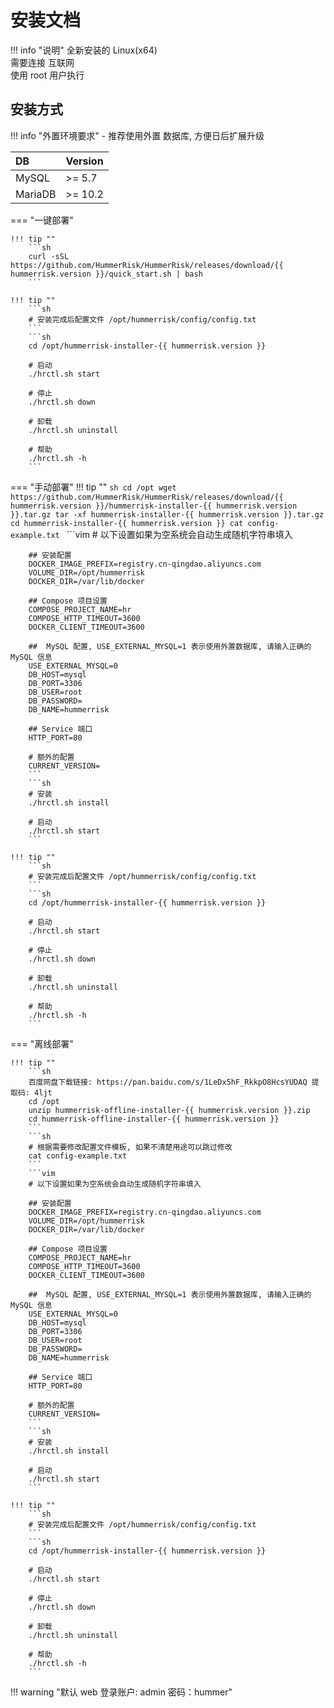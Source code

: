 # 安装文档

!!! info "说明"
    全新安装的 Linux(x64)  
    需要连接 互联网  
    使用 root 用户执行

## 安装方式

!!! info "外置环境要求"
    - 推荐使用外置 数据库, 方便日后扩展升级

| DB      | Version |
| :------ | :------ |
| MySQL   | >= 5.7  |
| MariaDB | >= 10.2 |


=== "一键部署"

    !!! tip ""
        ```sh
        curl -sSL https://github.com/HummerRisk/HummerRisk/releases/download/{{ hummerrisk.version }}/quick_start.sh | bash
        ```

    !!! tip ""
        ```sh
        # 安装完成后配置文件 /opt/hummerrisk/config/config.txt
        ```
        ```sh
        cd /opt/hummerrisk-installer-{{ hummerrisk.version }}

        # 启动
        ./hrctl.sh start

        # 停止
        ./hrctl.sh down

        # 卸载
        ./hrctl.sh uninstall

        # 帮助
        ./hrctl.sh -h
        ```

=== "手动部署"
    !!! tip ""
        ```sh
        cd /opt
        wget https://github.com/HummerRisk/HummerRisk/releases/download/{{ hummerrisk.version }}/hummerrisk-installer-{{ hummerrisk.version }}.tar.gz
        tar -xf hummerrisk-installer-{{ hummerrisk.version }}.tar.gz
        cd hummerrisk-installer-{{ hummerrisk.version }}
        cat config-example.txt
        ```
        ```vim
        # 以下设置如果为空系统会自动生成随机字符串填入

        ## 安装配置
        DOCKER_IMAGE_PREFIX=registry.cn-qingdao.aliyuncs.com
        VOLUME_DIR=/opt/hummerrisk
        DOCKER_DIR=/var/lib/docker

        ## Compose 项目设置
        COMPOSE_PROJECT_NAME=hr
        COMPOSE_HTTP_TIMEOUT=3600
        DOCKER_CLIENT_TIMEOUT=3600

        ##  MySQL 配置, USE_EXTERNAL_MYSQL=1 表示使用外置数据库, 请输入正确的 MySQL 信息
        USE_EXTERNAL_MYSQL=0
        DB_HOST=mysql
        DB_PORT=3306
        DB_USER=root
        DB_PASSWORD=
        DB_NAME=hummerrisk

        ## Service 端口
        HTTP_PORT=80

        # 额外的配置
        CURRENT_VERSION=
        ```
        ```sh
        # 安装
        ./hrctl.sh install

        # 启动
        ./hrctl.sh start
        ```

    !!! tip ""
        ```sh
        # 安装完成后配置文件 /opt/hummerrisk/config/config.txt
        ```
        ```sh
        cd /opt/hummerrisk-installer-{{ hummerrisk.version }}

        # 启动
        ./hrctl.sh start

        # 停止
        ./hrctl.sh down

        # 卸载
        ./hrctl.sh uninstall

        # 帮助
        ./hrctl.sh -h
        ```

=== "离线部署"

    !!! tip ""
        ```sh
        百度网盘下载链接: https://pan.baidu.com/s/1LeDx5hF_RkkpO8HcsYUDAQ 提取码: 4ljt
        cd /opt
        unzip hummerrisk-offline-installer-{{ hummerrisk.version }}.zip
        cd hummerrisk-offline-installer-{{ hummerrisk.version }}
        ```
        ```sh
        # 根据需要修改配置文件模板, 如果不清楚用途可以跳过修改
        cat config-example.txt
        ```
        ```vim
        # 以下设置如果为空系统会自动生成随机字符串填入

        ## 安装配置
        DOCKER_IMAGE_PREFIX=registry.cn-qingdao.aliyuncs.com
        VOLUME_DIR=/opt/hummerrisk
        DOCKER_DIR=/var/lib/docker

        ## Compose 项目设置
        COMPOSE_PROJECT_NAME=hr
        COMPOSE_HTTP_TIMEOUT=3600
        DOCKER_CLIENT_TIMEOUT=3600

        ##  MySQL 配置, USE_EXTERNAL_MYSQL=1 表示使用外置数据库, 请输入正确的 MySQL 信息
        USE_EXTERNAL_MYSQL=0
        DB_HOST=mysql
        DB_PORT=3306
        DB_USER=root
        DB_PASSWORD=
        DB_NAME=hummerrisk

        ## Service 端口
        HTTP_PORT=80

        # 额外的配置
        CURRENT_VERSION=
        ```
        ```sh
        # 安装
        ./hrctl.sh install

        # 启动
        ./hrctl.sh start
        ```

    !!! tip ""
        ```sh
        # 安装完成后配置文件 /opt/hummerrisk/config/config.txt
        ```
        ```sh
        cd /opt/hummerrisk-installer-{{ hummerrisk.version }}

        # 启动
        ./hrctl.sh start

        # 停止
        ./hrctl.sh down

        # 卸载
        ./hrctl.sh uninstall

        # 帮助
        ./hrctl.sh -h
        ```

!!! warning "默认 web 登录账户: admin 密码：hummer"
